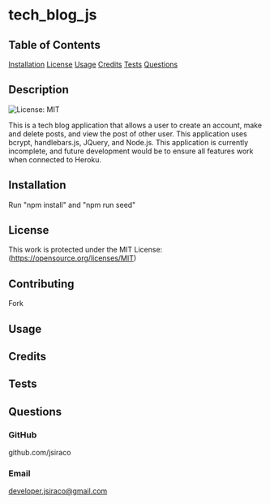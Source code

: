 # tech_blog_js

## Table of Contents
[Installation](#installation)
[License](#license)
[Usage](#usage)
[Credits](#credits)
[Tests](#tests)
[Questions](#questions)

## Description
![License: MIT](https://img.shields.io/badge/License-MIT-yellow.svg) 

This is a tech blog application that allows a user to create an account, make and delete posts, and view the post of other user. This application uses bcrypt, handlebars.js, JQuery, and Node.js. This application is currently incomplete, and future development would be to ensure all features work when connected to Heroku.

## Installation
Run "npm install" and "npm run seed"


## License
This work is protected under the MIT License: (https://opensource.org/licenses/MIT)

## Contributing
Fork

## Usage


## Credits


## Tests


## Questions
### GitHub
github.com/jsiraco

### Email
developer.jsiraco@gmail.com

